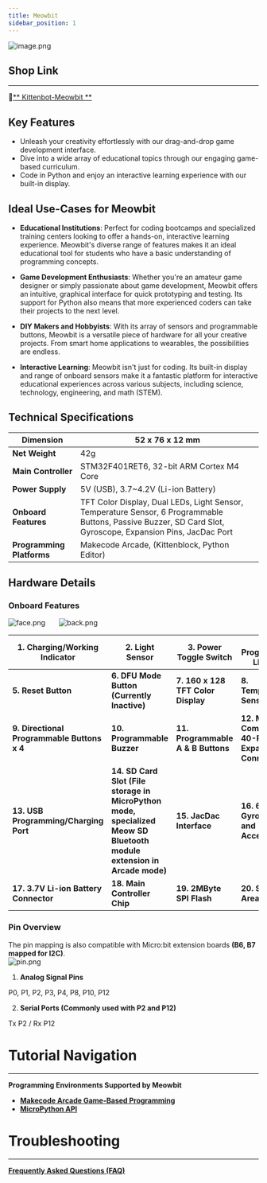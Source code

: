 ```yaml
---
title: Meowbit
sidebar_position: 1
---
```


![image.png](1631457296821-b1c8a4de-5be1-473b-9e8b-6e91d33e8bf5.png)



## Shop Link

---

🛒[** Kittenbot-Meowbit **](https://www.kittenbot.cc/products/meowbit-codable-console-for-microsoft-makecode-arcade)


## Key Features

- Unleash your creativity effortlessly with our drag-and-drop game development interface.
- Dive into a wide array of educational topics through our engaging game-based curriculum.
- Code in Python and enjoy an interactive learning experience with our built-in display.



## Ideal Use-Cases for Meowbit

- **Educational Institutions**: Perfect for coding bootcamps and specialized training centers looking to offer a hands-on, interactive learning experience. Meowbit's diverse range of features makes it an ideal educational tool for students who have a basic understanding of programming concepts.
  
- **Game Development Enthusiasts**: Whether you're an amateur game designer or simply passionate about game development, Meowbit offers an intuitive, graphical interface for quick prototyping and testing. Its support for Python also means that more experienced coders can take their projects to the next level.

- **DIY Makers and Hobbyists**: With its array of sensors and programmable buttons, Meowbit is a versatile piece of hardware for all your creative projects. From smart home applications to wearables, the possibilities are endless.

- **Interactive Learning**: Meowbit isn't just for coding. Its built-in display and range of onboard sensors make it a fantastic platform for interactive educational experiences across various subjects, including science, technology, engineering, and math (STEM).


## Technical Specifications

| **Dimension** | 52 x 76 x 12 mm |
| --- | --- |
| **Net Weight** | 42g |
| **Main Controller** | STM32F401RET6, 32-bit ARM Cortex M4 Core |
| **Power Supply** | 5V (USB), 3.7~4.2V (Li-ion Battery) |
| **Onboard Features** | TFT Color Display, Dual LEDs, Light Sensor, Temperature Sensor, 6 Programmable Buttons, Passive Buzzer, SD Card Slot, Gyroscope, Expansion Pins, JacDac Port |
| **Programming Platforms** | Makecode Arcade, (Kittenblock, Python Editor) |

## Hardware Details

### Onboard Features
![face.png](1589774494956-1b37985f-6847-4c43-96d9-7a5cfe42444c.png)       ![back.png](1589774531497-2cba15a7-5fc0-47b5-be13-495bb9c65826.png)

| **1. Charging/Working Indicator** | **2. Light Sensor** | **3. Power Toggle Switch** | **4. Programmable LEDs x 2** |
| --- | --- | --- | --- |
| **5. Reset Button** | **6. DFU Mode Button (Currently Inactive)** | **7. 160 x 128 TFT Color Display** | **8. Temperature Sensor** |
| **9. Directional Programmable Buttons x 4** | **10. Programmable Buzzer** | **11. Programmable A & B Buttons** | **12. Micro:bit-Compatible 40-PIN Expansion Connector** |
| **13. USB Programming/Charging Port** | **14. SD Card Slot (File storage in MicroPython mode, specialized Meow SD Bluetooth module extension in Arcade mode)** | **15. JacDac Interface** | **16. 6-Axis Gyroscope and Accelerometer** |
| **17. 3.7V Li-ion Battery Connector** | **18. Main Controller Chip** | **19. 2MByte SPI Flash** | **20. Signature Area** |

### Pin Overview
The pin mapping is also compatible with Micro:bit extension boards **(B6, B7 mapped for I2C)**.  
![pin.png](1589774766259-b8f26331-7b6d-4866-8a43-c9c155916fda.png)

1. **Analog Signal Pins**

P0, P1, P2, P3, P4, P8, P10, P12   

2. **Serial Ports (Commonly used with P2 and P12)**

Tx P2 / Rx P12


# Tutorial Navigation

---

**Programming Environments Supported by Meowbit**

- [**Makecode Arcade Game-Based Programming**](./arcade)
- [**MicroPython API**](./micropy-api)

# Troubleshooting

---

[**Frequently Asked Questions (FAQ)**](./FAQ)

